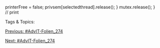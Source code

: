 printerFree  = false;
privsem[selectedthread].release();
}
mutex.release();
} // print

   Tags & Topics:
   

[Previous: #AdvIT-Folien_274](AdvIT-Folien_274.md)

[Next: #AdvIT-Folien_274](AdvIT-Folien_274.md)